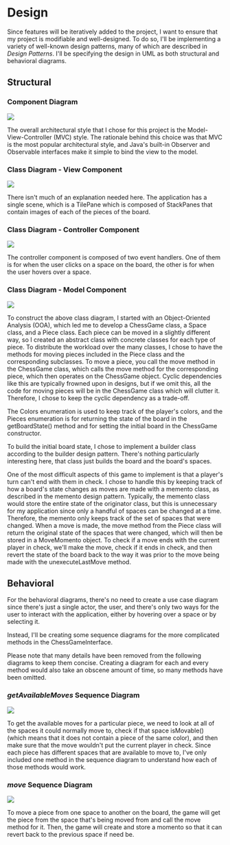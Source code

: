 # Design

Since features will be iteratively added to the project, I want to ensure that my project is modifiable and well-designed.
To do so, I'll be implementing a variety of well-known design patterns, many of which are described in *Design Patterns*.
I'll be specifying the design in UML as both structural and behavioral diagrams.

## Structural

### Component Diagram
![](resources/component_diagram.png)

The overall architectural style that I chose for this project is the Model-View-Controller (MVC) style.
The rationale behind this choice was that MVC is the most popular architectural style, and Java's built-in Observer and Observable interfaces make it simple to bind the view to the model.

### Class Diagram - View Component
![](resources/class_diagram_view_component.png)

There isn't much of an explanation needed here.
The application has a single scene, which is a TilePane which is composed of StackPanes that contain images of each of the pieces of the board.

### Class Diagram - Controller Component
![](resources/class_diagram_controller_component.png)

The controller component is composed of two event handlers. 
One of them is for when the user clicks on a space on the board, the other is for when the user hovers over a space.

### Class Diagram - Model Component
![](resources/class_diagram_model_component.png)

To construct the above class diagram, I started with an Object-Oriented Analysis (OOA), which led me to develop a ChessGame class, a Space class, and a Piece class.
Each piece can be moved in a slightly different way, so I created an abstract class with concrete classes for each type of piece.
To distribute the workload over the many classes, I chose to have the methods for moving pieces included in the Piece class and the corresponding subclasses.
To move a piece, you call the move method in the ChessGame class, which calls the move method for the corresponding piece, which then operates on the ChessGame object.
Cyclic dependencies like this are typically frowned upon in designs, but if we omit this, all the code for moving pieces will be in the ChessGame class which will clutter it.
Therefore, I chose to keep the cyclic dependency as a trade-off.

The Colors enumeration is used to keep track of the player's colors, and the Pieces enumeration is for returning the state of the board in the getBoardState() method and for setting the initial board in the ChessGame constructor.

To build the initial board state, I chose to implement a builder class according to the builder design pattern. There's nothing particularly interesting here, that class just builds the board and the board's spaces.

One of the most difficult aspects of this game to implement is that a player's turn can't end with them in check. 
I chose to handle this by keeping track of how a board's state changes as moves are made with a memento class, as described in the memento design pattern.
Typically, the memento class would store the entire state of the originator class, but this is unnecessary for my application since only a handful of spaces can be changed at a time.
Therefore, the memento only keeps track of the set of spaces that were changed.
When a move is made, the move method from the Piece class will return the original state of the spaces that were changed, which will then be stored in a MoveMomento object.
To check if a move ends with the current player in check, we'll make the move, check if it ends in check, and then revert the state of the board back to the way it was prior to the move being made with the unexecuteLastMove method. 

## Behavioral

For the behavioral diagrams, there's no need to create a use case diagram since there's just a single actor, the user, and there's only two ways for the user to interact with the application, either by hovering over a space or by selecting it.

Instead, I'll be creating some sequence diagrams for the more complicated methods in the ChessGameInterface.

Please note that many details have been removed from the following diagrams to keep them concise.
Creating a diagram for each and every method would also take an obscene amount of time, so many methods have been omitted.

### *getAvailableMoves* Sequence Diagram

![](resources/get_available_moves_sequence_diagram.png)

To get the available moves for a particular piece, we need to look at all of the spaces it could normally move to, check if that space isMovable() (which means that it does not contain a piece of the same color), and then make sure that the move wouldn't put the current player in check.
Since each piece has different spaces that are available to move to, I've only included one method in the sequence diagram to understand how each of those methods would work.

### *move* Sequence Diagram

![](resources/move_sequence_diagram.png)

To move a piece from one space to another on the board, the game will get the piece from the space that's being moved from and call the move method for it.
Then, the game will create and store a momento so that it can revert back to the previous space if need be.
